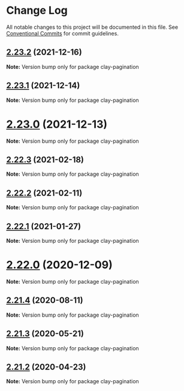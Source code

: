 # Change Log

All notable changes to this project will be documented in this file.
See [Conventional Commits](https://conventionalcommits.org) for commit guidelines.

## [2.23.2](https://github.com/liferay/clay/tree/master/packages/clay-pagination/compare/v2.23.1...v2.23.2) (2021-12-16)

**Note:** Version bump only for package clay-pagination





## [2.23.1](https://github.com/liferay/clay/tree/master/packages/clay-pagination/compare/v2.23.0...v2.23.1) (2021-12-14)

**Note:** Version bump only for package clay-pagination





# [2.23.0](https://github.com/liferay/clay/tree/master/packages/clay-pagination/compare/v2.22.4...v2.23.0) (2021-12-13)

**Note:** Version bump only for package clay-pagination





## [2.22.3](https://github.com/liferay/clay/tree/master/packages/clay-pagination/compare/v2.22.2...v2.22.3) (2021-02-18)

**Note:** Version bump only for package clay-pagination





## [2.22.2](https://github.com/liferay/clay/tree/master/packages/clay-pagination/compare/v2.22.1...v2.22.2) (2021-02-11)

**Note:** Version bump only for package clay-pagination





## [2.22.1](https://github.com/liferay/clay/tree/master/packages/clay-pagination/compare/v2.22.0...v2.22.1) (2021-01-27)

**Note:** Version bump only for package clay-pagination





# [2.22.0](https://github.com/liferay/clay/tree/master/packages/clay-pagination/compare/v2.21.5...v2.22.0) (2020-12-09)

**Note:** Version bump only for package clay-pagination





## [2.21.4](https://github.com/liferay/clay/tree/master/packages/clay-pagination/compare/v2.21.3...v2.21.4) (2020-08-11)

**Note:** Version bump only for package clay-pagination





## [2.21.3](https://github.com/liferay/clay/tree/master/packages/clay-pagination/compare/v2.21.2...v2.21.3) (2020-05-21)

**Note:** Version bump only for package clay-pagination





## [2.21.2](https://github.com/liferay/clay/tree/master/packages/clay-pagination/compare/v2.21.1...v2.21.2) (2020-04-23)

**Note:** Version bump only for package clay-pagination
